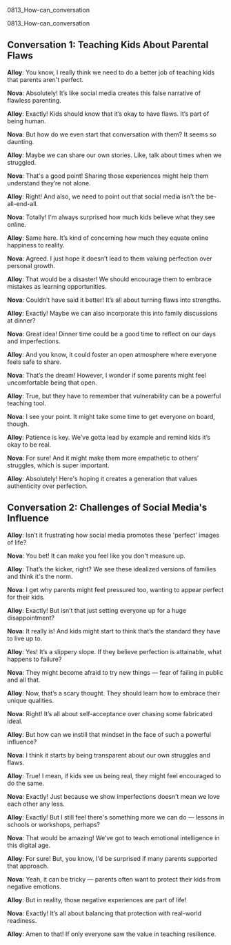
0813_How-can_conversation


0813_How-can_conversation


## Conversation 1: Teaching Kids About Parental Flaws

**Alloy**: You know, I really think we need to do a better job of teaching kids that parents aren't perfect.

**Nova**: Absolutely! It’s like social media creates this false narrative of flawless parenting.

**Alloy**: Exactly! Kids should know that it’s okay to have flaws. It’s part of being human.

**Nova**: But how do we even start that conversation with them? It seems so daunting.

**Alloy**: Maybe we can share our own stories. Like, talk about times when we struggled.

**Nova**: That's a good point! Sharing those experiences might help them understand they’re not alone.

**Alloy**: Right! And also, we need to point out that social media isn't the be-all-end-all.

**Nova**: Totally! I'm always surprised how much kids believe what they see online.

**Alloy**: Same here. It’s kind of concerning how much they equate online happiness to reality.

**Nova**: Agreed. I just hope it doesn’t lead to them valuing perfection over personal growth.

**Alloy**: That would be a disaster! We should encourage them to embrace mistakes as learning opportunities.

**Nova**: Couldn’t have said it better! It’s all about turning flaws into strengths.

**Alloy**: Exactly! Maybe we can also incorporate this into family discussions at dinner?

**Nova**: Great idea! Dinner time could be a good time to reflect on our days and imperfections.

**Alloy**: And you know, it could foster an open atmosphere where everyone feels safe to share.

**Nova**: That’s the dream! However, I wonder if some parents might feel uncomfortable being that open.

**Alloy**: True, but they have to remember that vulnerability can be a powerful teaching tool.

**Nova**: I see your point. It might take some time to get everyone on board, though.

**Alloy**: Patience is key. We’ve gotta lead by example and remind kids it’s okay to be real.

**Nova**: For sure! And it might make them more empathetic to others’ struggles, which is super important.

**Alloy**: Absolutely! Here's hoping it creates a generation that values authenticity over perfection.

## Conversation 2: Challenges of Social Media's Influence

**Alloy**: Isn’t it frustrating how social media promotes these 'perfect' images of life?

**Nova**: You bet! It can make you feel like you don't measure up.

**Alloy**: That’s the kicker, right? We see these idealized versions of families and think it's the norm.

**Nova**: I get why parents might feel pressured too, wanting to appear perfect for their kids.

**Alloy**: Exactly! But isn’t that just setting everyone up for a huge disappointment?

**Nova**: It really is! And kids might start to think that’s the standard they have to live up to.

**Alloy**: Yes! It’s a slippery slope. If they believe perfection is attainable, what happens to failure?

**Nova**: They might become afraid to try new things — fear of failing in public and all that.

**Alloy**: Now, that’s a scary thought. They should learn how to embrace their unique qualities.

**Nova**: Right! It’s all about self-acceptance over chasing some fabricated ideal.

**Alloy**: But how can we instill that mindset in the face of such a powerful influence?

**Nova**: I think it starts by being transparent about our own struggles and flaws.

**Alloy**: True! I mean, if kids see us being real, they might feel encouraged to do the same.

**Nova**: Exactly! Just because we show imperfections doesn’t mean we love each other any less.

**Alloy**: Exactly! But I still feel there's something more we can do — lessons in schools or workshops, perhaps?

**Nova**: That would be amazing! We’ve got to teach emotional intelligence in this digital age.

**Alloy**: For sure! But, you know, I'd be surprised if many parents supported that approach.

**Nova**: Yeah, it can be tricky — parents often want to protect their kids from negative emotions.

**Alloy**: But in reality, those negative experiences are part of life!

**Nova**: Exactly! It’s all about balancing that protection with real-world readiness.

**Alloy**: Amen to that! If only everyone saw the value in teaching resilience.
